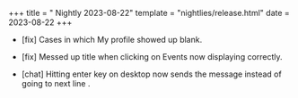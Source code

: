 +++
title = " Nightly 2023-08-22"
template = "nightlies/release.html"
date = 2023-08-22
+++

- [fix] Cases in which My profile showed up blank.
- [fix] Messed up title when clicking on Events now displaying correctly.

- [chat] Hitting enter key on desktop now sends the message instead of going to next line .

